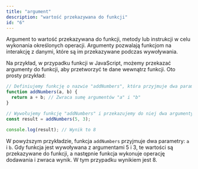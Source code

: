 ```yaml
---
title: "argument"
description: "wartość przekazywana do funkcji"
id: "6"
---
```


Argument to wartość przekazywana do funkcji, metody lub instrukcji w celu wykonania określonych operacji. Argumenty pozwalają funkcjom na interakcję z danymi, które są im przekazywane podczas wywoływania.

Na przykład, w przypadku funkcji w JavaScript, możemy przekazać argumenty do funkcji, aby przetworzyć te dane wewnątrz funkcji. Oto prosty przykład:

```js
// Definiujemy funkcję o nazwie "addNumbers", która przyjmuje dwa parametry: "a" i "b"
function addNumbers(a, b) {
  return a + b; // Zwraca sumę argumentów "a" i "b"
}

// Wywołujemy funkcję "addNumbers" i przekazujemy do niej dwa argumenty: 5 i 3
const result = addNumbers(5, 3);

console.log(result); // Wynik to 8
```

W powyższym przykładzie, funkcja `addNumbers` przyjmuje dwa parametry: `a` i `b`. Gdy funkcja jest wywoływana z argumentami 5 i 3, te wartości są przekazywane do funkcji, a następnie funkcja wykonuje operację dodawania i zwraca wynik. W tym przypadku wynikiem jest 8.
